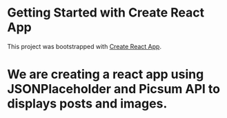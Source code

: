 # Getting Started with Create React App

This project was bootstrapped with [Create React App](https://github.com/facebook/create-react-app).

# We are creating a react app using JSONPlaceholder and Picsum API to displays posts and images.
